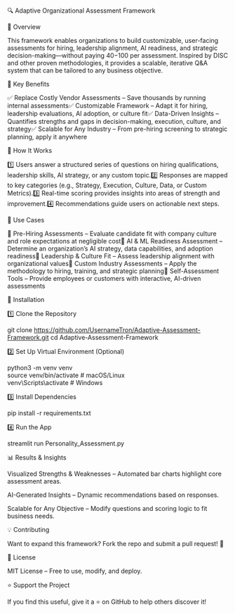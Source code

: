 🔍 Adaptive Organizational Assessment Framework

🚀 Overview

This framework enables organizations to build customizable, user-facing assessments for hiring, leadership alignment, AI readiness, and strategic decision-making—without paying $40-$100 per assessment. Inspired by DISC and other proven methodologies, it provides a scalable, iterative Q&A system that can be tailored to any business objective.

🎯 Key Benefits

✅ Replace Costly Vendor Assessments – Save thousands by running internal assessments✅ Customizable Framework – Adapt it for hiring, leadership evaluations, AI adoption, or culture fit✅ Data-Driven Insights – Quantifies strengths and gaps in decision-making, execution, culture, and strategy✅ Scalable for Any Industry – From pre-hiring screening to strategic planning, apply it anywhere

🔧 How It Works

1️⃣ Users answer a structured series of questions on hiring qualifications, leadership skills, AI strategy, or any custom topic.2️⃣ Responses are mapped to key categories (e.g., Strategy, Execution, Culture, Data, or Custom Metrics).3️⃣ Real-time scoring provides insights into areas of strength and improvement.4️⃣ Recommendations guide users on actionable next steps.

📌 Use Cases

🔹 Pre-Hiring Assessments – Evaluate candidate fit with company culture and role expectations at negligible cost🔹 AI & ML Readiness Assessment – Determine an organization’s AI strategy, data capabilities, and adoption readiness🔹 Leadership & Culture Fit – Assess leadership alignment with organizational values🔹 Custom Industry Assessments – Apply the methodology to hiring, training, and strategic planning🔹 Self-Assessment Tools – Provide employees or customers with interactive, AI-driven assessments

🔧 Installation

1️⃣ Clone the Repository

git clone https://github.com/UsernameTron/Adaptive-Assessment-Framework.git
cd Adaptive-Assessment-Framework

2️⃣ Set Up Virtual Environment (Optional)

python3 -m venv venv  
source venv/bin/activate  # macOS/Linux  
venv\Scripts\activate     # Windows  

3️⃣ Install Dependencies

pip install -r requirements.txt

4️⃣ Run the App

streamlit run Personality_Assessment.py

📊 Results & Insights

Visualized Strengths & Weaknesses – Automated bar charts highlight core assessment areas.

AI-Generated Insights – Dynamic recommendations based on responses.

Scalable for Any Objective – Modify questions and scoring logic to fit business needs.

💡 Contributing

Want to expand this framework? Fork the repo and submit a pull request! 🚀

📜 License

MIT License – Free to use, modify, and deploy.

⭐ Support the Project

If you find this useful, give it a ⭐ on GitHub to help others discover it!


